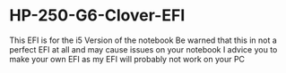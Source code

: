# HP-250-G6-Clover-EFI
This EFI is for the i5 Version of the notebook
Be warned that this in not a perfect EFI at all and may cause issues on your notebook
I advice you to make your own EFI as my EFI will probably not work on your PC
